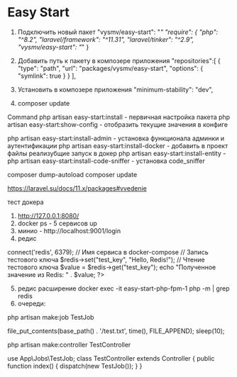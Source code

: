 # Easy Start 


1. Подключить новый пакет "vysmv/easy-start": "*"
"require": {
        "php": "^8.2",
        "laravel/framework": "^11.31",
        "laravel/tinker": "^2.9",
        "vysmv/easy-start": "*"
    }

2. Добавить путь к пакету в композере приложения
"repositories":[
        {
            "type": "path",
            "url": "packages/vysmv/easy-start",
            "options": {
                "symlink": true
            }
        }
    ],

3. Установить в композере приложения
    "minimum-stability": "dev",

4.  composer update



Command
php artisan easy-start:install - первичная настройка пакета
    php artisan easy-start:show-config - отобразить текущие значения в конфиге

php artisan easy-start:install-admin - установка функционала админки и аутентификации
php artisan easy-start:install-docker - добавить в проект файлы реализубщие запуск в докер
php artisan easy-start:install-entity -
php artisan easy-start:install-code-sniffer - установка code_sniffer

composer dump-autoload
composer update


https://laravel.su/docs/11.x/packages#vvedenie


тест докера
1. http://127.0.0.1:8080/
2. docker ps - 5 сервисов up
3. минио - http://localhost:9001/login
4. редис
<?php
// Подключение к Redis
$redis = new Redis();
$redis->connect('redis', 6379); // Имя сервиса в docker-compose

// Запись тестового ключа
$redis->set("test_key", "Hello, Redis!");

// Чтение тестового ключа
$value = $redis->get("test_key");

echo "Полученное значение из Redis: " . $value;
?>

5. редис расширение docker exec -it easy-start-php-fpm-1 php -m | grep redis
6. очереди:

php artisan make:job TestJob

file_put_contents(base_path() . '/test.txt', time(), FILE_APPEND);
sleep(10);

php artisan make:controller TestController

use App\Jobs\TestJob;
class TestController extends Controller
{
    public function index()
    {
        dispatch(new TestJob());
    }
}
